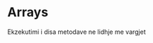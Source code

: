 # Arrays
Ekzekutimi i disa metodave ne lidhje me vargjet
   
       
                                                                        
